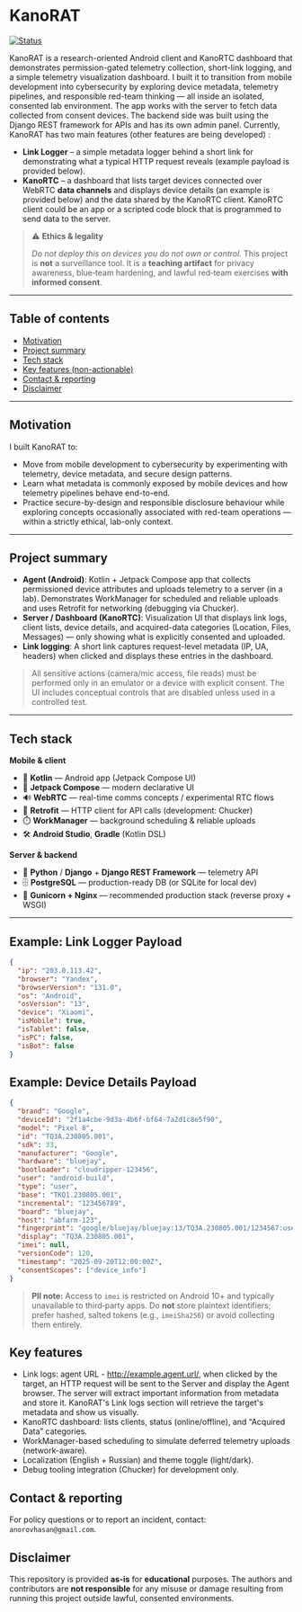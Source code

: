 
# KanoRAT

[![Status](https://img.shields.io/badge/status-lab--only-orange)](#ethics--safety)

KanoRAT is a research-oriented Android client and KanoRTC dashboard that demonstrates permission-gated telemetry collection, short-link logging, and a simple telemetry visualization dashboard. I built it to transition from mobile development into cybersecurity by exploring device metadata, telemetry pipelines, and responsible red-team thinking — all inside an isolated, consented lab environment. The app works with the server to fetch data collected from consent devices. The backend side was built using the Django REST framework for APIs and has its own admin panel. Currently, KanoRAT has two main features (other features are being developed) :

- **Link Logger** – a simple metadata logger behind a short link for demonstrating what a typical HTTP request reveals (example payload is provided below).
- **KanoRTC** – a dashboard that lists target devices connected over WebRTC **data channels** and displays device details (an example is provided below) and the data shared by the KanoRTC client. KanoRTC client could be an app or a scripted code block that is programmed to send data to the server.

> ⚠️ **Ethics & legality**
>
> *Do not deploy this on devices you do not own or control.* This project is **not** a surveillance tool. It is a **teaching artifact** for privacy awareness, blue‑team hardening, and lawful red‑team exercises **with informed consent**.

---

## Table of contents

- [Motivation](#motivation)
- [Project summary](#project-summary)
- [Tech stack](#tech-stack)
- [Key features (non-actionable)](#key-features-non-actionable)
- [Contact & reporting](#contact--reporting)
- [Disclaimer](#disclaimer)


---

## Motivation

I built KanoRAT to:

- Move from mobile development to cybersecurity by experimenting with telemetry, device metadata, and secure design patterns.
- Learn what metadata is commonly exposed by mobile devices and how telemetry pipelines behave end-to-end.
- Practice secure-by-design and responsible disclosure behaviour while exploring concepts occasionally associated with red-team operations — within a strictly ethical, lab-only context.

---

## Project summary

- **Agent (Android)**: Kotlin + Jetpack Compose app that collects permissioned device attributes and uploads telemetry to a server (in a lab). Demonstrates WorkManager for scheduled and reliable uploads and uses Retrofit for networking (debugging via Chucker).
- **Server / Dashboard (KanoRTC)**: Visualization UI that displays link logs, client lists, device details, and acquired-data categories (Location, Files, Messages) — only showing what is explicitly consented and uploaded.
- **Link logging**: A short link captures request-level metadata (IP, UA, headers) when clicked and displays these entries in the dashboard.

> All sensitive actions (camera/mic access, file reads) must be performed only in an emulator or a device with explicit consent. The UI includes conceptual controls that are disabled unless used in a controlled test.

---

## Tech stack

**Mobile & client**
- 📱 **Kotlin** — Android app (Jetpack Compose UI)
- 🎨 **Jetpack Compose** — modern declarative UI
- 🔊 **WebRTC** — real-time comms concepts / experimental RTC flows
- 🔌 **Retrofit** — HTTP client for API calls (development: Chucker)
- ⏱️ **WorkManager** — background scheduling & reliable uploads
- 🛠️ **Android Studio**, **Gradle** (Kotlin DSL)

**Server & backend**
- 🐍 **Python** / **Django** + **Django REST Framework** — telemetry API
- 🗄️ **PostgreSQL** — production-ready DB (or SQLite for local dev)
- 🔁 **Gunicorn + Nginx** — recommended production stack (reverse proxy + WSGI)
---

## Example: Link Logger Payload

```json
{
  "ip": "203.0.113.42",
  "browser": "Yandex",
  "browserVersion": "131.0",
  "os": "Android",
  "osVersion": "13",
  "device": "Xiaomi",
  "isMobile": true,
  "isTablet": false,
  "isPC": false,
  "isBot": false
}
```

## Example: Device Details Payload

```json
{
  "brand": "Google",
  "deviceId": "2f1a4cbe-9d3a-4b6f-bf64-7a2d1c8e5f90",
  "model": "Pixel 8",
  "id": "TQ3A.230805.001",
  "sdk": 33,
  "manufacturer": "Google",
  "hardware": "bluejay",
  "bootloader": "cloudripper-123456",
  "user": "android-build",
  "type": "user",
  "base": "TKQ1.230805.001",
  "incremental": "123456789",
  "board": "bluejay",
  "host": "abfarm-123",
  "fingerprint": "google/bluejay/bluejay:13/TQ3A.230805.001/1234567:user/release-keys",
  "display": "TQ3A.230805.001",
  "imei": null,
  "versionCode": 120,
  "timestamp": "2025-09-20T12:00:00Z",
  "consentScopes": ["device_info"]
}
```

> **PII note:** Access to `imei` is restricted on Android 10+ and typically unavailable to third‑party apps. Do **not** store plaintext identifiers; prefer hashed, salted tokens (e.g., `imeiSha256`) or avoid collecting them entirely.


## Key features 

- Link logs: agent URL - http://example.agent.url/, when clicked by the target, an HTTP request will be sent to the Server and display the Agent browser. The server will extract important information from metadata and store it. KanoRAT's Link logs section will retrieve the target's metadata and show us visually.
- KanoRTC dashboard: lists clients, status (online/offline), and “Acquired Data” categories.
- WorkManager-based scheduling to simulate deferred telemetry uploads (network-aware).
- Localization (English + Russian) and theme toggle (light/dark).
- Debug tooling integration (Chucker) for development only.

## Contact & reporting

For policy questions or to report an incident, contact: `anorovhasan@gmail.com`.

## Disclaimer

This repository is provided **as‑is** for **educational** purposes. The authors and contributors are **not responsible** for any misuse or damage resulting from running this project outside lawful, consented environments.


